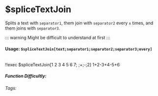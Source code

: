 # $spliceTextJoin
Splits a text with `separator1`, them join with `separator2` every `x` times, and them joins with `separator3`.

::: warning Might be difficult to understand at first
:::

#### Usage: `$spliceTextJoin[text;separator1;separator2;separator3;every]`
<br/>
<discord-messages>
	<discord-message :bot="false" role-color="#ffcc9a" author="Member">
		!!exec $spliceTextJoin[1 2 3 4 5 6 7; ;+;-;2]
	</discord-message>
	<discord-message :bot="true" role-color="#0099ff" author="Custom Command" avatar="https://media.discordapp.net/avatars/725721249652670555/781224f90c3b841ba5b40678e032f74a.webp">
		1+2-3+4-5+6
	</discord-message>
</discord-messages>

##### Function Difficultly: <Badge type="danger" text="Difficult" vertical="middle" /> 
###### Tags: <Badge type="tip" text="textsplit" vertical="middle" /> <Badge type="tip" text="splice" vertical="middle" />